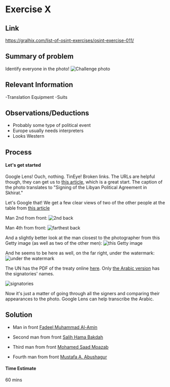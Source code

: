 # Exercise X

## Link
https://gralhix.com/list-of-osint-exercises/osint-exercise-011/

## Summary of problem

Identify everyone in the photo!
![Challenge photo](https://gralhix.com/wp-content/uploads/2023/08/osintexercise011.webp)

## Relevant Information

-Translation Equipment
-Suits


## Observations/Deductions

- Probably some type of political event
- Europe usually needs interpreters
- Looks Western

## Process

#### Let's get started

Google Lens! Ouch, nothing.
TinEye! Broken links. The URLs are helpful though, they can get us to [this article](https://news.un.org/pt/story/2016/01/1538231), which is a great start. The caption of the photo translates to "Signing of the Libyan Political Agreement in Skhirat."

Let's Google that! We get a few clear views of two of the other people at the table from [this article](https://unsmil.unmissions.org/photos-libyan-parties-sign-libyan-political-agreement-skhirat-morocco-17-december-2015)

Man 2nd from front:
![2nd back](https://unsmil.unmissions.org/sites/default/files/styles/full_width_image/public/old_dnn/body_images/LPASignature17Dec2015_09.jpg?itok=fVCfjSi4)

Man 4th from front:
![farthest back](https://unsmil.unmissions.org/sites/default/files/styles/full_width_image/public/old_dnn/body_images/LPASignature17Dec2015_08.jpg?itok=9DVBbpNX)

And a slightly better look at the man closest to the photographer from this Getty image (as well as two of the other men): 
![this Getty image](https://media.gettyimages.com/id/501761010/photo/libyan-political-agreement-signed.jpg?s=2048x2048&w=gi&k=20&c=d-nerYSNkhIacp9DldSuVtvok45cNILSgeFAmlCS8iE=)

And he seems to be here as well, on the far right, under the watermark: ![under the watermark](https://media.gettyimages.com/id/501760882/photo/libyan-political-agreement-signed.jpg?s=2048x2048&w=gi&k=20&c=JEUzLwPauV68Qe6FZzYTO8g2xsGCLDwOqL2AITg-UyM=)

The UN has the PDF of the treaty online [here](https://peacemaker.un.org/node/2730). Only [the Arabic version](https://peacemaker.un.org/sites/peacemaker.un.org/files/LY_151207_PoliticalAgreement%28ar%29.pdf) has the signatories' names.

![signatories](https://i.imgur.com/qOGj4dE.png)


Now it's just a matter of going through all the signers and comparing their appearances to the photo. Google Lens can help transcribe the Arabic.






## Solution

- Man in front [Fadeel Muhammad Al-Amin](https://www.google.com/search?sca_esv=daa387908b9ff64c&sca_upv=1&q=%D9%81%D8%B6%D9%8A%D9%84+%D9%85%D8%AD%D9%85%D8%AF+%D8%A7%D9%84%D8%A3%D9%85%D9%8A%D9%86&uds=ADvngMjqN3sxWT-Rqa0NKfRzB7DQIi2z1sYM8rXQLwVQhGHE8wMHR4x3JURP9EsuoWZ9ZEfp2A_NHxlpptTXbnenDJUGOSCqvxiowp4jMLQw4o0DRxXbZqnjPzbEG1fFAxwCJ7RdRRON2ZaT-dyIA_nAYFkAlgXZJw&udm=2&sa=X&ved=2ahUKEwjOxO33-fCGAxU7rYkEHWINAnYQtKgLegQIDBAB&biw=1440&bih=1271&dpr=1.5)

- Second man from front [Salih Hama Bakdah](https://www.google.com/search?sca_esv=daa387908b9ff64c&sca_upv=1&rlz=1C1GCEA_enUS940US940&q=%D8%B5%D8%A7%D9%84%D8%AD+%D9%87%D9%85%D8%A9+%D8%A7%D8%A8%D9%83%D8%AF%D8%A9&uds=ADvngMiKD3QT9u-CEMfEC4MkdWeyoHB0pC0ha4hrxZ_rqkCYetrK8oVfZAXEk6GjVCNjxefflhBdGCa22v32rz3yRL_6cH0p553F143kQYJ1Le3KskSuWhcr34HRsECy2q8g2Of6xpE9EQzUuSTkkrmXnYHLTjEmMA&udm=2&sa=X&ved=2ahUKEwiti8O0-fCGAxW4m4kEHZ8MArgQtKgLegQIDBAB&biw=1440&bih=1271&dpr=1.5)

- Third man from front [Mohamed Saad Moazab](https://www.google.com/search?sca_esv=daa387908b9ff64c&sca_upv=1&q=%D9%85%D8%AD%D9%85%D8%AF+%D8%B3%D8%B9%D8%AF+%D8%A7%D9%85%D8%B9%D8%B2%D8%A8&uds=ADvngMiKD3QT9u-CEMfEC4MkdWeyd9HTSoc7Gd67TqWq0SyicvSKu9OQ_ezuJ2qqvXm2BSsXothAw52u58Bqewm5sN2tjIKdQAlT4tnPlhh1ssyMIzvHXwDs-PrfKaqWLNGfDAdmQrnxAKEn3LEryrR-lVkhDENQPw&udm=2&sa=X&ved=2ahUKEwi3k4Pb_PCGAxX_hIkEHabIAGAQtKgLegQIChAB&biw=1440&bih=1271&dpr=1.5)


- Fourth man from front [Mustafa A. Abushagur](https://www.google.com/search?sca_esv=daa387908b9ff64c&sca_upv=1&q=%D9%85%D8%B5%D8%B7%D9%81%D9%89+%D8%A3%D8%A8%D9%88+%D8%B4%D8%A7%D9%82%D9%88%D8%B1+%D8%BA%D9%8A%D8%AB&uds=ADvngMiVwNjUMFaxjMGTlY7pFSsoDiZn_V-lmAf0WdPr92kx1QFc1lzS4eMZCqwT5CRkY8GWSA3BcA9Q6CSAXetZOQCz44SlEQVyXbSn2KGVMa32LWBs5CQnTfzZjQ97ACJ3nKSCVN6go_gyD4zd5aUKObpx96AjCNerIq5UGG4QLLsUFZbxwcw&udm=2&sa=X&ved=2ahUKEwivh4iJ-_CGAxVetokEHWuSDHEQtKgLegQIEBAB&biw=1440&bih=1271&dpr=1.5)



#### Time Estimate
60 mins
